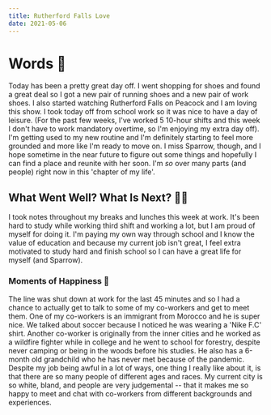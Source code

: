 ```yaml
---
title: Rutherford Falls Love
date: 2021-05-06
---
```

# Words 📄

Today has been a pretty great day off. I went shopping for shoes and found a great deal so I got a new pair of running shoes and a new pair of work shoes. I also started watching Rutherford Falls on Peacock and I am loving this show. I took today off from school work so it was nice to have a day of leisure. (For the past few weeks, I've worked 5 10-hour shifts and this week I don't have to work mandatory overtime, so I'm enjoying my extra day off). I'm getting used to my new routine and I'm definitely starting to feel more grounded and more like I'm ready to move on. I miss Sparrow, though, and I hope sometime in the near future to figure out some things and hopefully I can find a place and reunite with her soon. I'm *so* over many parts (and people) right now in this 'chapter of my life'. 
## What Went Well? What Is Next? 🦸‍♀️

I took notes throughout my breaks and lunches this week at work. It's been hard to study while working third shift and working a lot, but I am proud of myself for doing it. I'm paying my own way through school and I know the value of education and because my current job isn't great, I feel extra motivated to study hard and finish school so I can have a great life for myself (and Sparrow). 

### Moments of Happiness 🥰

The line was shut down at work for the last 45 minutes and so I had a chance to actually get to talk to some of my co-workers and get to meet them. One of my co-workers is an immigrant from Morocco and he is super nice. We talked about soccer because I noticed he was wearing a 'Nike F.C' shirt. Another co-worker is originally from the inner cities and he worked as a wildfire fighter while in college and he went to school for forestry, despite never camping or being in the woods before his studies. He also has a 6-month old grandchild who he has never met because of the pandemic. Despite my job being awful in a lot of ways, one thing I really like about it, is that there are so many people of different ages and races. My current city is so white, bland, and people are very judgemental -- that it makes me so happy to meet and chat with co-workers from different backgrounds and experiences. 
